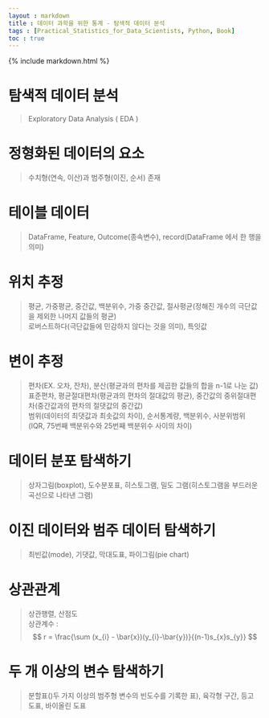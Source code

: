 ```yaml
---
layout : markdown
title : 데이터 과학을 위한 통계 - 탐색적 데이터 분석
tags : [Practical_Statistics_for_Data_Scientists, Python, Book]
toc : true
---
```

{% include markdown.html %}

# 탐색적 데이터 분석

> Exploratory Data Analysis ( EDA )

# 정형화된 데이터의 요소

> 수치형(연속, 이산)과 범주형(이진, 순서) 존재

# 테이블 데이터

> DataFrame, Feature, Outcome(종속변수), record(DataFrame 에서 한 행을 의미)

# 위치 추정

> 평균, 가중평균, 중간값, 백분위수, 가중 중간값, 절사평균(정해진 개수의 극단값을 제외한 나머지 값들의 평균)  
> 로버스트하다(극단값들에 민감하지 않다는 것을 의미), 특잇값

# 변이 추정

> 편차(EX. 오차, 잔차), 분산(평균과의 편차를 제곱한 값들의 합을 n-1로 나눈 값)   
> 표준편차, 평균절대편차(평균과의 편차의 절대값의 평균), 중간값의 중위절대편차(중간값과의 편차의 절댓값의 중간값)  
> 범위(데이터의 최댓값과 최솟값의 차이), 순서통계량, 백분위수, 사분위범위(IQR, 75번째 백분위수와 25번째 백분위수 사이의 차이)

# 데이터 분포 탐색하기

> 상자그림(boxplot), 도수분포표, 히스토그램, 밀도 그램(히스토그램을 부드러운 곡선으로 나타낸 그램)

# 이진 데이터와 범주 데이터 탐색하기

> 최빈값(mode), 기댓값, 막대도표, 파이그림(pie chart)

# 상관관계

> 상관행렬, 산점도  
> 상관계수 : $$ r = \frac{\sum (x_{i} - \bar{x})(y_{i}-\bar{y})}{(n-1)s_{x}s_{y}} $$

# 두 개 이상의 변수 탐색하기

> 분할표()두 가지 이상의 범주형 변수의 빈도수를 기록한 표), 육각형 구간, 등고 도표, 바이올린 도표
